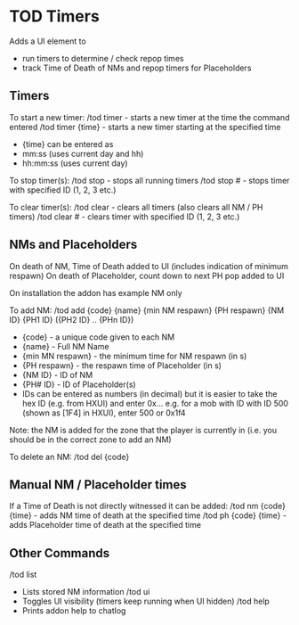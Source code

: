# TOD Timers

Adds a UI element to 
- run timers to determine / check repop times
- track Time of Death of NMs and repop timers for Placeholders

## Timers

To start a new timer: 
/tod timer - starts a new timer at the time the command entered
/tod timer {time} - starts a new timer starting at the specified time
 - {time} can be entered as 
 - mm:ss (uses current day and hh)
 - hh:mm:ss (uses current day)

To stop timer(s):
/tod stop - stops all running timers
/tod stop # - stops timer with specified ID (1, 2, 3 etc.)

To clear timer(s):
/tod clear - clears all timers (also clears all NM / PH timers)
/tod clear # - clears timer with specified ID (1, 2, 3 etc.)

## NMs and Placeholders

On death of NM, Time of Death added to UI (includes indication of minimum respawn)
On death of Placeholder, count down to next PH pop added to UI

On installation the addon has example NM only

To add NM:
/tod add {code} {name} {min NM respawn} {PH respawn} {NM ID} {PH1 ID} ({PH2 ID} .. {PHn ID})
- {code} - a unique code given to each NM
- {name} - Full NM Name
- {min MN respawn} - the minimum time for NM respawn (in s)
- {PH respawn} - the respawn time of Placeholder (in s)
- {NM ID} - ID of NM
- {PH# ID} - ID of Placeholder(s)
- IDs can be entered as numbers (in decimal) but it is easier to take the hex ID (e.g. from HXUI) and enter 0x... e.g. for a mob with ID with ID 500 (shown as [1F4] in HXUI), enter 500 or 0x1f4

Note: the NM is added for the zone that the player is currently in (i.e. you should be in the correct zone to add an NM)

To delete an NM:
 /tod del {code}

## Manual NM / Placeholder times

If a Time of Death is not directly witnessed it can be added:
 /tod nm {code} {time} - adds NM time of death at the specified time
 /tod ph {code} {time} - adds Placeholder time of death at the specified time

## Other Commands

/tod list
- Lists stored NM information
/tod ui
- Toggles UI visibility (timers keep running when UI hidden)
/tod help
- Prints addon help to chatlog
